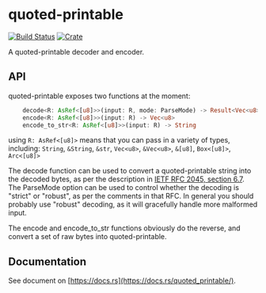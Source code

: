 quoted-printable
===
[![Build Status](https://travis-ci.org/staktrace/quoted-printable.svg?branch=master)](https://travis-ci.org/staktrace/quoted-printable)
[![Crate](https://img.shields.io/crates/v/quoted_printable.svg)](https://crates.io/crates/quoted_printable)

A quoted-printable decoder and encoder.

API
---
quoted-printable exposes two functions at the moment:

```rust
    decode<R: AsRef<[u8]>>(input: R, mode: ParseMode) -> Result<Vec<u8>, QuotedPrintableError>
    encode<R: AsRef<[u8]>>(input: R) -> Vec<u8>
    encode_to_str<R: AsRef<[u8]>>(input: R) -> String
```

using `R: AsRef<[u8]>` means that you can pass in a variety of types, including:
`String`, `&String`, `&str`, `Vec<u8>`, `&Vec<u8>`, `&[u8]`, `Box<[u8]>`, `Arc<[u8]>`


The decode function can be used to convert a quoted-printable string into the decoded bytes, as per the description in [IETF RFC 2045, section 6.7](https://tools.ietf.org/html/rfc2045#section-6.7).
The ParseMode option can be used to control whether the decoding is "strict" or "robust", as per the comments in that RFC.
In general you should probably use "robust" decoding, as it will gracefully handle more malformed input.

The encode and encode_to_str functions obviously do the reverse, and convert a set of raw bytes into quoted-printable.

Documentation
---
See document on [https://docs.rs](https://docs.rs/quoted_printable/).
